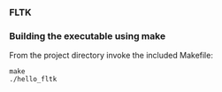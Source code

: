 ### FLTK
### Building the executable using make
From the project directory invoke the included Makefile:

    make
    ./hello_fltk


